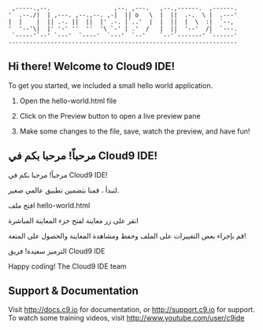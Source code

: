      ,-----.,--.                  ,--. ,---.   ,--.,------.  ,------.
    '  .--./|  | ,---. ,--.,--. ,-|  || o   \  |  ||  .-.  \ |  .---'
    |  |    |  || .-. ||  ||  |' .-. |`..'  |  |  ||  |  \  :|  `--, 
    '  '--'\|  |' '-' ''  ''  '\ `-' | .'  /   |  ||  '--'  /|  `---.
     `-----'`--' `---'  `----'  `---'  `--'    `--'`-------' `------'
    ----------------------------------------------------------------- 


## Hi there! Welcome to Cloud9 IDE!

To get you started, we included a small hello world application.

1) Open the hello-world.html file

2) Click on the Preview button to open a live preview pane

3) Make some changes to the file, save, watch the preview, and have fun!

## مرحباً! مرحبا بكم في Cloud9 IDE!
مرحباً! مرحبا بكم في Cloud9 IDE!

لتبدأ ، قمنا بتضمين تطبيق عالمي صغير.

افتح ملف hello-world.html

انقر على زر معاينة لفتح جزء المعاينة المباشرة

قم بإجراء بعض التغييرات على الملف وحفظ ومشاهدة المعاينة والحصول على المتعة!

الترميز سعيدة! فريق Cloud9 IDE

Happy coding!
The Cloud9 IDE team


## Support & Documentation

Visit http://docs.c9.io for documentation, or http://support.c9.io for support.
To watch some training videos, visit http://www.youtube.com/user/c9ide
